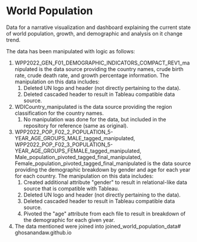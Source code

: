 # World Population
Data for a narrative visualization and dashboard explaining the current state of world population, growth, and demographic and analysis on it change trend.

The data has been manipulated with logic as follows:
1. WPP2022_GEN_F01_DEMOGRAPHIC_INDICATORS_COMPACT_REV1_manipulated is the data source providing the country names, crude birth rate, crude death rate, and growth percentage information. The manipulation on this data includes: 
   1. Deleted UN logo and header (not directly pertaining to the data).
   2. Deleted cascaded header to result in Tableau compatible data source.
2. WDICountry_manipulated is the data source providing the region classification for the country names.
   1. No manipulation was done for the data, but included in the repository for reference (same as original).
3. WPP2022_POP_F02_2_POPULATION_5-YEAR_AGE_GROUPS_MALE_tagged_manipulated, WPP2022_POP_F02_3_POPULATION_5-YEAR_AGE_GROUPS_FEMALE_tagged_manipulated, Male_population_pivoted_tagged_final_manipulated, Female_population_pivoted_tagged_final_manipulated is the data source providing the demographic breakdown by gender and age for each year for each country. The manipulation on this data includes: 
   1. Created additional attribute "gender" to result in relational-like data source that is compatible with Tableau.
   2. Deleted UN logo and header (not directly pertaining to the data).
   3. Deleted cascaded header to result in Tableau compatible data source.
   4. Pivoted the "age" attribute from each file to result in breakdown of the demographic for each given year.
4. The data mentioned were joined into joined_world_population_data# ghosanandaw.github.io

